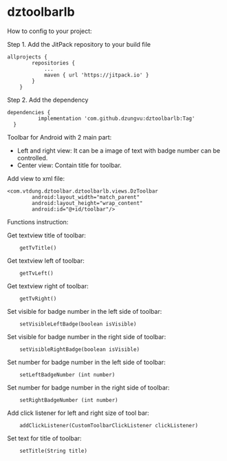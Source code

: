 # dztoolbarlb

How to config to your project: 

Step 1. Add the JitPack repository to your build file
```
allprojects {
		repositories {
			...
			maven { url 'https://jitpack.io' }
		}
	}
```
  
  Step 2. Add the dependency
  
  ```
  dependencies {
	        implementation 'com.github.dzungvu:dztoolbarlb:Tag'
	}
  ```

Toolbar for Android with 2 main part:
- Left and right view: It can be a image of text with badge number can be controlled.
- Center view: Contain title for toolbar.


Add view to xml file:
```
<com.vtdung.dztoolbar.dztoolbarlb.views.DzToolbar
        android:layout_width="match_parent"
        android:layout_height="wrap_content"
        android:id="@+id/toolbar"/>
```

Functions instruction:


Get textview title of toolbar:
```
    getTvTitle()
```

Get textview left of toolbar:
```
    getTvLeft()
```

Get textview right of toolbar:
```
    getTvRight()
```

Set visible for badge number in the left side of toolbar:
```
    setVisibleLeftBadge(boolean isVisible)
```

Set visible for badge number in the right side of toolbar:
```
    setVisibleRightBadge(boolean isVisible)
```

Set number for badge number in the left side of toolbar:
```
    setLeftBadgeNumber (int number)
```

Set number for badge number in the right side of toolbar:
```
    setRightBadgeNumber (int number)
```

Add click listener for left and right size of tool bar:
```
    addClickListener(CustomToolbarClickListener clickListener)
```

Set text for title of toolbar:
```
    setTitle(String title)
```
